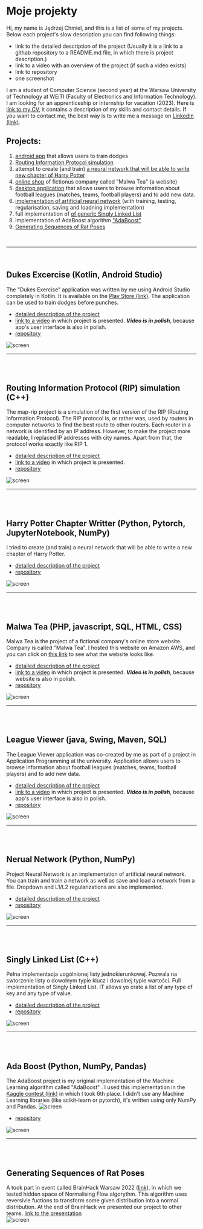 # Moje projekty
Hi, my name is Jędrzej Chmiel, and this is a list of some of my projects. Below each project's slow description you can find following things:
* link to the detailed description of the project (Usually it is a link to a githab repository to a README.md file, in which there is project description.)
* link to a video with an overview of the project (if such a video exists)
* link to repository
* one screenshot

I am a student of Computer Science (second year) at the Warsaw University of Technology at WEiTI (Faculty of Electronics and Information Technology). I am looking for an apprenticeship or internship for vacation (2023). Here is [link to my CV](https://drive.google.com/file/d/1WSfwEiToRkPZTQwJ-hS2UgAob4_LrOTU/view?usp=share_link), it contains a description of my skills and contact details. If you want to contact me, the best way is to write me a message on [LinkedIn (link)](https://www.linkedin.com/in/j%C4%99drzej-chmiel-481a8423b/).

## Projects:
1. [android app](#dukes-excercise-kotlin-android-studio) that allows users to train dodges
2. [Routing Information Protocol simulation](#routing-information-protocol-rip-simulation-c)
3. attempt to create (and train) [a neural network that will be able to write new chapter of Harry Potter](#harry-potter-chapter-writter-python-pytorch-jupyternotebook-numpy)
5. [online shop](#malwa-tea-php-javascript-sql-html-css) of fictionus company called "Malwa Tea" (a website)
6. [desktop application](#league-viewer-java-swing-maven-sql) that allows users to browse information about football leagues (matches, teams, football players) and to add new data.
7. [implementation of artificial neural network](#nerual-network-python-numpy) (with training, testing, regularisation, saving and loadning implementation) 
7. full implementation of [of generic Singly Linked List](#singly-linked-list-c)
8. implementation of AdaBoost algorithm ["AdaBoost"](#ada-boost-python-numpy-pandas)
9. [Generating Sequences of Rat Poses](#generating-sequences-of-rat-poses)

<br/>

---

<br/>

## Dukes Excercise (Kotlin, Android Studio)
The "Dukes Exercise" application was written by me using Android Studio completely in Kotlin. It is available on the [Play Store (link)](https://play.google.com/store/apps/details?id=zahenta.dukesexercise). The application can be used to train dodges before punches.
* [detailed description of the project](https://github.com/12jerek34jeremi/DukesExcercise/blob/main/README.md)
* [link to a video](https://drive.google.com/file/d/14v1DTA3-rx1C68ehiJzEjY5w-fsN8ktP/view?usp=share_link) in which project is presented. ***Video is in polish***, because app's user interface is also in polish.
* [repository](https://github.com/12jerek34jeremi/DukesExcercise)

![screen](img/dukes_excercise1.jpg)

---
<br/><br/>
## Routing Information Protocol (RIP) simulation (C++)
The map-rip project is a simulation of the first version of the RIP (Routing Information Protocol). The RIP protocol is, or rather was, used by routers in computer networks to find the best route to other routers. Each router in a network is identified by an IP address. However, to make the project more readable, I replaced IP addresses with city names. Apart from that, the protocol works exactly like RIP 1.
* [detailed description of the project](https://github.com/12jerek34jeremi/map_rip_protocol/blob/main/README.md)
* [link to a video](https://drive.google.com/file/d/1NYirSYcOkGkS0SOM7VKnOhkDMNWIPKke/view?usp=share_link) in which project is presented.
* [repository](https://github.com/12jerek34jeremi/map_rip_protocol)

![screen](img/map_rip1.png)

---
<br/><br/>
## Harry Potter Chapter Writter (Python, Pytorch, JupyterNotebook, NumPy)
I tried to create (and train) a neural network that will be able to write a new chapter of Harry Potter.
* [detailed description of the project](https://github.com/12jerek34jeremi/harry_potter/blob/main/explanation.ipynb)
* [repository](https://github.com/12jerek34jeremi/harry_potter)

![screen](img/harry_potter1.png)

---
<br/><br/>
## Malwa Tea (PHP, javascript, SQL, HTML, CSS)
Malwa Tea is the project of a fictional company's online store website. Company is called "Malwa Tea". I hosted this website on Amazon AWS, and you can click on [this link](http://ec2-52-87-229-246.compute-1.amazonaws.com/) to see what the website looks like. 
* [detailed description of the project](https://github.com/12jerek34jeremi/shop2/blob/main/README.md)
* [link to a video](https://drive.google.com/file/d/1TIuaRz3wrAIUWZIIjwZIPpy4jEbDsXGx/view?usp=share_link) in which project is presented. ***Video is in polish***, because website is also in polish.
* [repository](https://github.com/12jerek34jeremi/shop2)

![screen](img/malwa_tea2.png)

---
<br/><br/>
## League Viewer (java, Swing, Maven, SQL)
The League Viewer application was co-created by me as part of a project in Application Programming at the university. Application allows users to browse information about football leagues (matches, teams, football players) and to add new data.
* [detailed description of the project](https://github.com/12jerek34jeremi/league_viewer/blob/main/README.md)
* [link to a video](https://drive.google.com/file/d/1wyUm6_Vz_4pqdqQw1XxXmbbhKgX2G-dE/view?usp=share_link) in which project is presented. ***Video is in polish***, because app's user interface is also in polish.
* [repository](https://github.com/12jerek34jeremi/league_viewer)

![screen](img/league_viewer2.png)

---
<br/><br/>
## Nerual Network (Python, NumPy)
Project Neural Network is an implementation of artificial neural network. You can train and train a network as well as save and load a network from a file. Dropdown and L1/L2 regularizations are also implemented.
* [detailed description of the project](https://github.com/12jerek34jeremi/Neural-Network/blob/master/notebook.ipynb)
* [repository](https://github.com/12jerek34jeremi/Neural-Network)

![screen](img/neural_network2.png)

---
<br/><br/>
## Singly Linked List (C++)
Pełna implementacja uogólnionej listy jednokierunkowej. Pozwala na swtorzenie listy o dowolnym typie klucz i dowolnej typie wartości.
Full implementation of Singly Linked List. IT allows yo crate a list of any type of key and any type of value.
* [detailed description of the project](https://github.com/12jerek34jeremi/SLL/blob/main/README.md)
* [repository](https://github.com/12jerek34jeremi/SLL)

![screen](img/sll1.png)

---
<br/><br/>
## Ada Boost (Python, NumPy, Pandas)
The AdaBoost project is my original implementation of the Machine Learning algorithm called "AdaBoost" . I used this implementation in the [Kaggle contest (link)](https://www.kaggle.com/competitions/knsi-golem-bootcamp2021-competition/leaderboard) in which I took 6th place. I didn't use any Machine Learning libraries (like scikit-learn or pytorch), it's written using only NumPy and Pandas.
![screen](img/screen1.png)

* [repository](https://github.com/12jerek34jeremi/AdaBoost)

![screen](img/adaboost2.png)

---
<br/><br/>
## Generating Sequences of Rat Poses
A took part in event called BrainHack Warsaw 2022 ([link](https://brainhackwarsaw.github.io/)), in which we tested hidden space of Normalising Flow algorythm. This algorithm uses reversivle fuctions to transform some given distribution into a normal distribution. At the end of BrainHack we presented our project to other teams. [link to the presentation](https://docs.google.com/presentation/d/1G820T4yWyVaXoxoKl5m7DvrIJ4RtSjMvb2mgWAeKOYU/edit?usp=sharing)<br/>
![screen](img/brainhack1.png)


